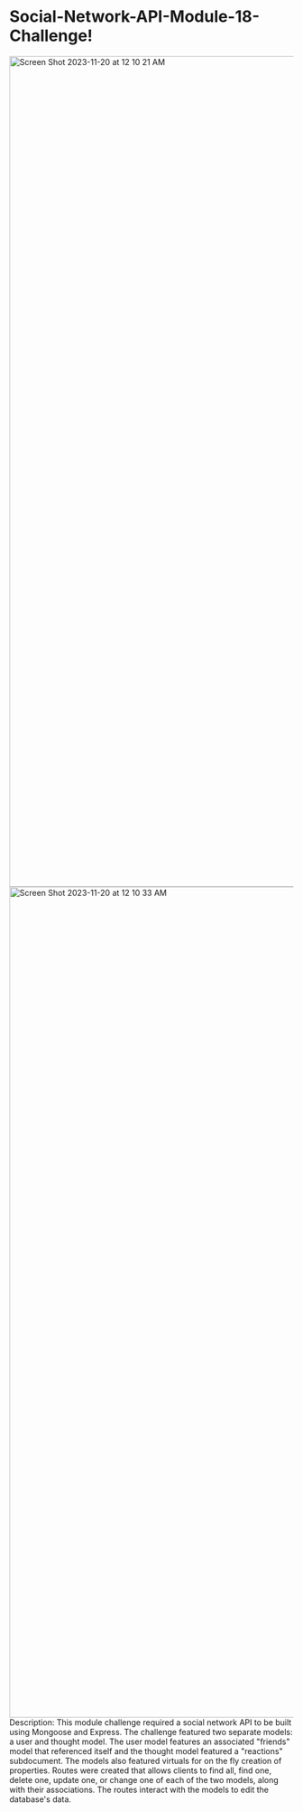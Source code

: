 # Social-Network-API-Module-18-Challenge!
<img width="1470" alt="Screen Shot 2023-11-20 at 12 10 21 AM" src="https://github.com/jushendhillon9/Social-Network-API-Module-18-Challenge/assets/137123520/1f691743-9a38-4fe9-9352-1f644e9b6995">
<img width="1470" alt="Screen Shot 2023-11-20 at 12 10 33 AM" src="https://github.com/jushendhillon9/Social-Network-API-Module-18-Challenge/assets/137123520/1a8623a3-bfb9-482f-b16f-f1e18e09cc85">
Description: This module challenge required a social network API to be built using Mongoose and Express. The challenge featured two separate models: a user and thought model. The user model features an associated "friends" model that referenced itself and the thought model featured a "reactions" subdocument. The models also featured virtuals for on the fly creation of properties. Routes were created that allows clients to find all, find one, delete one, update one, or change one of each of the two models, along with their associations. The routes interact with the models to edit the database's data. 
